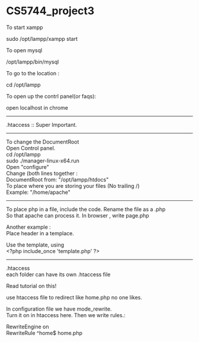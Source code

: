 # CS5744_project3

To start xampp  

   sudo /opt/lampp/xampp start

To open mysql     
  
  /opt/lampp/bin/mysql  

To go to the location :   
  
  cd /opt/lampp   

To open up the contrl panel(or faqs):     
  
  open localhost in chrome

-------------------------------


.htaccess :: Super Important.


-------------------------------

To change the DocumentRoot     
Open Control panel.      
cd /opt/lampp     
sudo ./manager-linux-x64.run       
Open "configure"        
Change (both lines together :        
DocumentRoot from: "/opt/lampp/htdocs"       
To place where you are storing your files (No trailing /)         
Example: "/home/apache"          
 

--------------------------------


To place php in a file, include the code. Rename the file as a  .php       
So that apache can process it.
In browser , write page.php      


Another example :       
Place header in a templace.

Use the template, using           
   \<?php include_once 'template.php' ?\>



---------------------------------

.htaccess      
each folder can have its own .htaccess file


   Read tutorial on this!

use htaccess file to redirect like home.php no one likes. 

In configuration file we have mode_rewrite.  
Turn it on in htaccess here. Then we write rules.:

   RewriteEngine on  
   RewriteRule ^home$ home.php 





